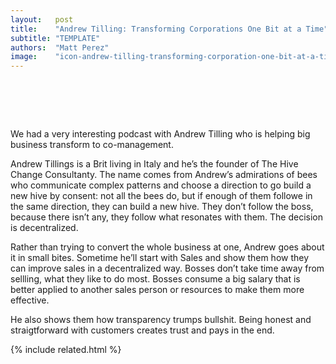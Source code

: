 ```yaml
---
layout:   post
title:    "Andrew Tilling: Transforming Corporations One Bit at a Time"
subtitle: "TEMPLATE"
authors:  "Matt Perez"
image:    "icon-andrew-tilling-transforming-corporation-one-bit-at-a-time.svg"
---
```


<div style="display:none;">
 <p>We had a very interesting podcast with Andrew Tilling who is helping big business transform to co-management.</p>
</div>

<h1>&nbsp;</h1>
 <p>We had a very interesting podcast with Andrew Tilling who is helping big business transform to co-management.</p>
 <p>Andrew Tillings is a Brit living in Italy and he&rsquo;s the founder of The Hive Change Consultanty. The name comes from Andrew&rsquo;s admirations of bees who communicate complex patterns and choose a direction to go build a new hive by consent: not all the bees do, but if enough of them followe in the same direction, they can build a new hive. They don&rsquo;t follow the boss, because there isn&rsquo;t any, they follow what resonates with them. The decision is decentralized.</p>
 <p>Rather than trying to convert the whole business at one, Andrew goes about it in small bites. Sometime he&rsquo;ll start with Sales and show them how they can improve sales in a decentralized way. Bosses don&rsquo;t take time away from sellling, what they like to do most. Bosses consume a big salary that is better applied to another sales person or resources to make them more effective.</p>
 <p>He also shows them how transparency trumps bullshit. Being honest and straigtforward with customers creates trust and pays in the end.</p>

{% include related.html %}